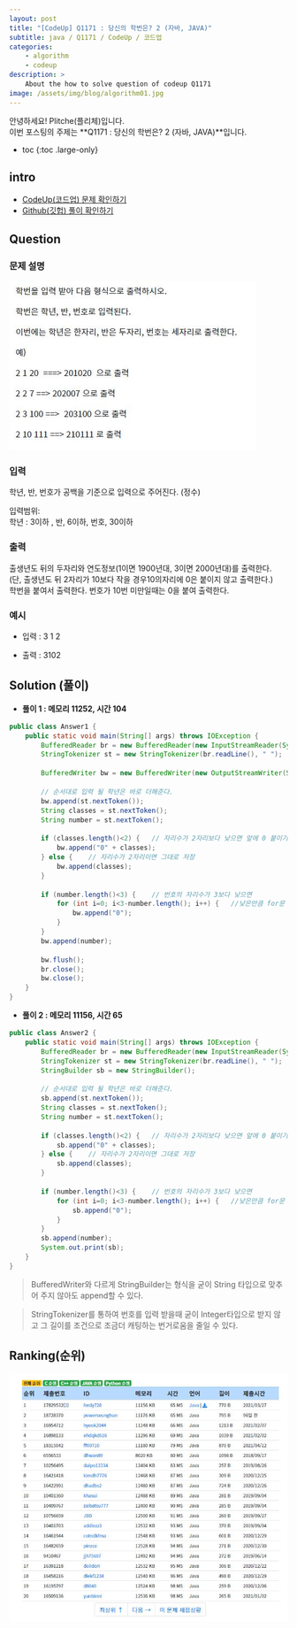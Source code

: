 ```yaml
---
layout: post
title: "[CodeUp] Q1171 : 당신의 학번은? 2 (자바, JAVA)"
subtitle: java / Q1171 / CodeUp / 코드업
categories:
    - algorithm
    - codeup
description: >
    About the how to solve question of codeup Q1171
image: /assets/img/blog/algorithm01.jpg
---
```


안녕하세요! Plitche(플리체)입니다.  
이번 포스팅의 주제는 **Q1171 : 당신의 학번은? 2 (자바, JAVA)**입니다.

* toc
{:toc .large-only}

## intro
* [CodeUp(코드업) 문제 확인하기](https://codeup.kr/problem.php?id=1171)  
* [Github(깃헙) 풀이 확인하기](https://github.com/plitche/CodeUp_Solution/tree/master/Q1101~Q1200/Q1171)  

## Question
### 문제 설명
![](/assets/post/codeup/Q1100~Q1199/20210806_02/01.JPG)
### 입력
학년, 반, 번호가 공백을 기준으로 입력으로 주어진다. (정수)  

입력범위:  
학년 : 3이하 , 반, 6이하, 번호, 30이하  

### 출력
출생년도 뒤의 두자리와 연도정보(1이면 1900년대, 3이면 2000년대)를 출력한다.  
(단, 출생년도 뒤 2자리가 10보다 작을 경우10의자리에 0은 붙이지 않고 출력한다.)  
학번을 붙여서 출력한다. 번호가 10번 미만일때는 0을 붙여 출력한다.  

### 예시
* 입력 : 3 1 2  
  
* 출력 : 3102  

## Solution (풀이)
* **풀이 1 : 메모리 11252, 시간 104**  

```java
public class Answer1 {
	public static void main(String[] args) throws IOException {
		BufferedReader br = new BufferedReader(new InputStreamReader(System.in));
		StringTokenizer st = new StringTokenizer(br.readLine(), " ");
		
		BufferedWriter bw = new BufferedWriter(new OutputStreamWriter(System.out));
		
		// 순서대로 입력 될 학년은 바로 더해준다.
		bw.append(st.nextToken());
		String classes = st.nextToken();
		String number = st.nextToken();
		
		if (classes.length()<2) {	// 자리수가 2자리보다 낮으면 앞에 0 붙이기
			bw.append("0" + classes);
		} else {	// 자리수가 2자리이면 그대로 저장
			bw.append(classes);
		}
		
		if (number.length()<3) {	// 번호의 자리수가 3보다 낮으면
			for (int i=0; i<3-number.length(); i++) {	//낮은만큼 for문 돌리기
				bw.append("0");
			}
		}
		bw.append(number);
		
		bw.flush();
		br.close();
		bw.close();
	}
}
```  

* **풀이 2 : 메모리 11156, 시간 65**

```java
public class Answer2 {
	public static void main(String[] args) throws IOException {
		BufferedReader br = new BufferedReader(new InputStreamReader(System.in));
		StringTokenizer st = new StringTokenizer(br.readLine(), " ");
		StringBuilder sb = new StringBuilder();
		
		// 순서대로 입력 될 학년은 바로 더해준다.
		sb.append(st.nextToken());
		String classes = st.nextToken();
		String number = st.nextToken();
		
		if (classes.length()<2) {	// 자리수가 2자리보다 낮으면 앞에 0 붙이기
			sb.append("0" + classes);
		} else {	// 자리수가 2자리이면 그대로 저장
			sb.append(classes);
		}
		
		if (number.length()<3) {	// 번호의 자리수가 3보다 낮으면
			for (int i=0; i<3-number.length(); i++) {	//낮은만큼 for문 돌리기
				sb.append("0");
			}
		}
		sb.append(number);
		System.out.print(sb);
	}
}
```  

> BufferedWriter와 다르게 StringBuilder는 형식을 굳이 String 타입으로 맞추어 주지 않아도 append할 수 있다.  

> StringTokenizer를 통하여 번호를 입력 받을때 굳이 Integer타입으로 받지 않고 그 길이를 조건으로 조금더 캐팅하는 번거로움을 줄일 수 있다.  

## Ranking(순위)
![](/assets/post/codeup/Q1100~Q1199/20210806_02/02.JPG)  